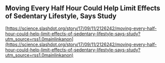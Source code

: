 ## Moving Every Half Hour Could Help Limit Effects of Sedentary Lifestyle, Says Study
  
  [https://science.slashdot.org/story/17/09/11/2126242/moving-every-half-hour-could-help-limit-effects-of-sedentary-lifestyle-says-study?utm_source=rss1.0mainlinkanon](https://science.slashdot.org/story/17/09/11/2126242/moving-every-half-hour-could-help-limit-effects-of-sedentary-lifestyle-says-study?utm_source=rss1.0mainlinkanon)